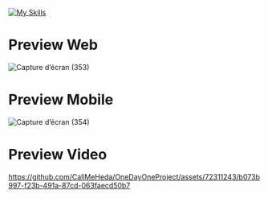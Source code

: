 [![My Skills](https://skillicons.dev/icons?i=vue,ts,vite,tailwind)](https://skillicons.dev)

# Preview Web

![Capture d’écran (353)](https://github.com/CallMeHeda/OneDayOneProject/assets/72311243/67f3f2d1-7a5d-492f-9dd1-a691ef60d4dc)

# Preview Mobile

![Capture d’écran (354)](https://github.com/CallMeHeda/OneDayOneProject/assets/72311243/2b8ad817-dbd2-474c-a369-747a1bcf9f67)

# Preview Video

https://github.com/CallMeHeda/OneDayOneProject/assets/72311243/b073b997-f23b-491a-87cd-063faecd50b7
